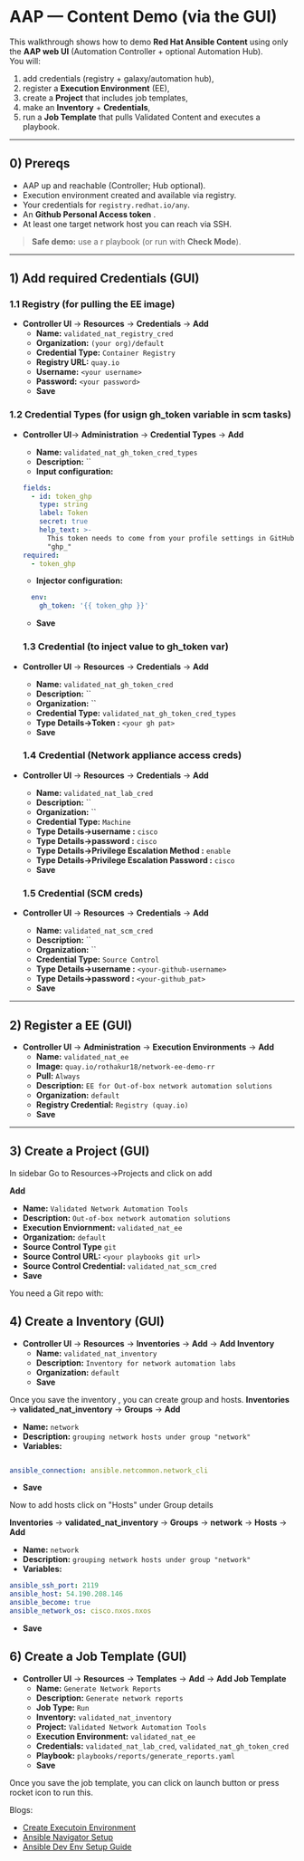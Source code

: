 # AAP — Content Demo (via the **GUI**)

This walkthrough shows how to demo **Red Hat Ansible Content** using only the **AAP web UI** (Automation Controller + optional Automation Hub).  
You will:
1) add credentials (registry + galaxy/automation hub),  
2) register a  **Execution Environment** (EE),  
3) create a **Project** that includes job templates,  
4) make an **Inventory** + **Credentials**,  
5) run a **Job Template** that pulls Validated Content and executes a playbook.

---

## 0) Prereqs
- AAP up and reachable (Controller; Hub optional).
- Execution environment created and available via registry.
- Your credentials for `registry.redhat.io/any`.
- An **Github Personal Access token** .
- At least one target network host you can reach via SSH.

> **Safe demo:** use a r playbook (or run with **Check Mode**).

---

## 1) Add required **Credentials** (GUI)

### 1.1 Registry (for pulling the EE image)
- **Controller UI** → **Resources** → **Credentials** → **Add**
  - **Name:** `validated_nat_registry_cred`
  - **Organization:** `(your org)/default`
  - **Credential Type:** `Container Registry`
  - **Registry URL:** `quay.io`
  - **Username:** `<your username>`
  - **Password:** `<your password>`
  - **Save**

### 1.2 Credential Types (for usign gh_token variable in scm tasks)
- **Controller UI**→ **Administration** → **Credential Types** → **Add**
  - **Name:** `validated_nat_gh_token_cred_types`
  - **Description:** ``
  - **Input configuration:**
  ```yaml
  fields:
    - id: token_ghp
      type: string
      label: Token
      secret: true
      help_text: >-
        This token needs to come from your profile settings in GitHub. Starts with
        "ghp_"
  required:
    - token_ghp
  ```

    - **Injector configuration:**
  ```yaml
    env:
      gh_token: '{{ token_ghp }}'
  ```
  - **Save**

  ### 1.3 Credential (to inject value to gh_token var)
- **Controller UI** → **Resources** → **Credentials** → **Add**
  - **Name:** `validated_nat_gh_token_cred`
  - **Description:** ``
  - **Organization:** ``
  - **Credential Type:** `validated_nat_gh_token_cred_types`
  - **Type Details→Token :** `<your gh pat>`
  - **Save**

  ### 1.4 Credential (Network appliance access creds)
- **Controller UI** → **Resources** → **Credentials** → **Add**
  - **Name:** `validated_nat_lab_cred`
  - **Description:** ``
  - **Organization:** ``
  - **Credential Type:** `Machine`
  - **Type Details→username :** `cisco`
  - **Type Details→password :** `cisco`
  - **Type Details→Privilege Escalation Method :** `enable`
  - **Type Details→Privilege Escalation Password :** `cisco`
  - **Save**
 
  ### 1.5 Credential (SCM creds)
- **Controller UI** → **Resources** → **Credentials** → **Add**
  - **Name:** `validated_nat_scm_cred`
  - **Description:** ``
  - **Organization:** ``
  - **Credential Type:** `Source Control`
  - **Type Details→username :** `<your-github-username>`
  - **Type Details→password :** `<your-github_pat>`
  - **Save**
---

## 2) Register a **EE** (GUI)

- **Controller UI** → **Administration** → **Execution Environments** → **Add**
  - **Name:** `validated_nat_ee`
  - **Image:** `quay.io/rothakur18/network-ee-demo-rr`
  - **Pull:** `Always`
  - **Description:** `EE for Out-of-box network automation solutions`
  - **Organization:** `default`
  - **Registry Credential:** `Registry (quay.io)`
  - **Save**

---

## 3) Create a **Project** (GUI)
In sidebar Go to Resources->Projects and click on add

**Add**
  - **Name:** `Validated Network Automation Tools`
  - **Description:** `Out-of-box network automation solutions`
  - **Execution Enviornment:** `validated_nat_ee`
  - **Organization:** `default`
  - **Source Control Type** `git`
  - **Source Control URL:** `<your playbooks git url>`
  - **Source Control Credential:** `validated_nat_scm_cred`
  - **Save**

You need a Git repo with:

## 4) Create a **Inventory** (GUI)
- **Controller UI** → **Resources** → **Inventories** → **Add** → **Add Inventory**
  - **Name:** `validated_nat_inventory`
  - **Description:** `Inventory for network automation labs`
  - **Organization:** `default`
  - **Save**

Once you save the inventory , you can create group and hosts.
**Inventories** → **validated_nat_inventory** → **Groups** → **Add**
  - **Name:** `network`
  - **Description:** `grouping network hosts under group "network"`
  - **Variables:**
  ```yaml

  ansible_connection: ansible.netcommon.network_cli
  ```
  - **Save**
  
  Now to add hosts click on "Hosts" under Group details

  **Inventories** → **validated_nat_inventory** → **Groups** → **network** → **Hosts** → **Add**
  - **Name:** `network`
  - **Description:** `grouping network hosts under group "network"`
  - **Variables:**
  ```yaml
  ansible_ssh_port: 2119
  ansible_host: 54.190.208.146
  ansible_become: true
  ansible_network_os: cisco.nxos.nxos
  ```
  - **Save**


## 6) Create a **Job Template** (GUI)
- **Controller UI** → **Resources** → **Templates** → **Add** → **Add Job Template**
  - **Name:** `Generate Network Reports`
  - **Description:** `Generate network reports`
  - **Job Type:** `Run`
  - **Inventory:** `validated_nat_inventory`
  - **Project:** `Validated Network Automation Tools`
  - **Execution Environment:** `validated_nat_ee`
  - **Credentials:** `validated_nat_lab_cred`, `validated_nat_gh_token_cred`
  - **Playbook:** `playbooks/reports/generate_reports.yaml`
  - **Save**

Once you save the job template, you can click on launch button or press rocket icon to run this.

Blogs:
 - [Create Executoin Environment](./ansible_builder_guide.md)
 - [Ansible Navigator Setup](./ansible_navigator_setup.md)
 - [Ansible Dev Env Setup Guide](./ansible_env_setup_guide.md)

